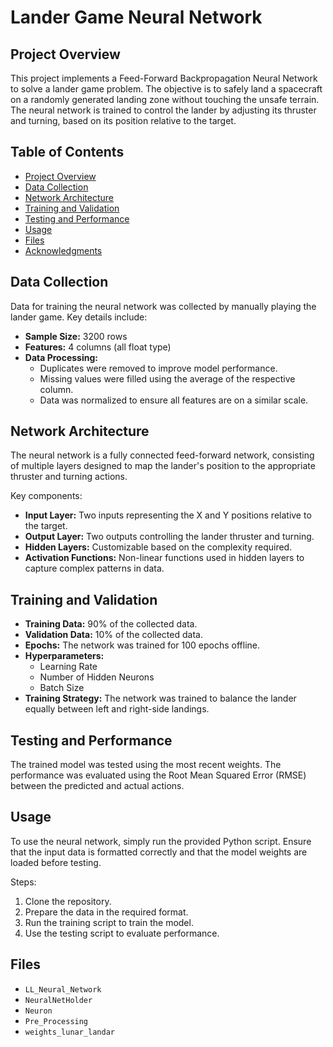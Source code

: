 # Lander Game Neural Network

## Project Overview

This project implements a Feed-Forward Backpropagation Neural Network to solve a lander game problem. The objective is to safely land a spacecraft on a randomly generated landing zone without touching the unsafe terrain. The neural network is trained to control the lander by adjusting its thruster and turning, based on its position relative to the target.

## Table of Contents
- [Project Overview](#project-overview)
- [Data Collection](#data-collection)
- [Network Architecture](#network-architecture)
- [Training and Validation](#training-and-validation)
- [Testing and Performance](#testing-and-performance)
- [Usage](#usage)
- [Files](#files)
- [Acknowledgments](#acknowledgments)

## Data Collection

Data for training the neural network was collected by manually playing the lander game. Key details include:
- **Sample Size:** 3200 rows
- **Features:** 4 columns (all float type)
- **Data Processing:**
  - Duplicates were removed to improve model performance.
  - Missing values were filled using the average of the respective column.
  - Data was normalized to ensure all features are on a similar scale.

## Network Architecture

The neural network is a fully connected feed-forward network, consisting of multiple layers designed to map the lander's position to the appropriate thruster and turning actions. 

Key components:
- **Input Layer:** Two inputs representing the X and Y positions relative to the target.
- **Output Layer:** Two outputs controlling the lander thruster and turning.
- **Hidden Layers:** Customizable based on the complexity required.
- **Activation Functions:** Non-linear functions used in hidden layers to capture complex patterns in data.

## Training and Validation

- **Training Data:** 90% of the collected data.
- **Validation Data:** 10% of the collected data.
- **Epochs:** The network was trained for 100 epochs offline.
- **Hyperparameters:**
  - Learning Rate
  - Number of Hidden Neurons
  - Batch Size
- **Training Strategy:** The network was trained to balance the lander equally between left and right-side landings.

## Testing and Performance

The trained model was tested using the most recent weights. The performance was evaluated using the Root Mean Squared Error (RMSE) between the predicted and actual actions.

## Usage

To use the neural network, simply run the provided Python script. Ensure that the input data is formatted correctly and that the model weights are loaded before testing. 

Steps:
1. Clone the repository.
2. Prepare the data in the required format.
3. Run the training script to train the model.
4. Use the testing script to evaluate performance.

## Files

- `LL_Neural_Network`
- `NeuralNetHolder`
- `Neuron`
- `Pre_Processing`
- `weights_lunar_landar`
